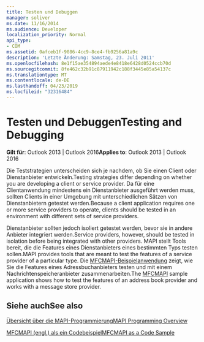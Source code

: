 ```yaml
---
title: Testen und Debuggen
manager: soliver
ms.date: 11/16/2014
ms.audience: Developer
localization_priority: Normal
api_type:
- COM
ms.assetid: 0afceb1f-9086-4cc9-8ce4-fb9256a81a9c
description: 'Letzte Änderung: Samstag, 23. Juli 2011'
ms.openlocfilehash: 8e1f15ae354894aede4e8418e6428d0524ccb70d
ms.sourcegitcommit: 8fe462c32b91c87911942c188f3445e85a54137c
ms.translationtype: MT
ms.contentlocale: de-DE
ms.lasthandoff: 04/23/2019
ms.locfileid: "32316484"
---
```

# <a name="testing-and-debugging"></a><span data-ttu-id="76c41-103">Testen und Debuggen</span><span class="sxs-lookup"><span data-stu-id="76c41-103">Testing and Debugging</span></span>

  
  
<span data-ttu-id="76c41-104">**Gilt für**: Outlook 2013 | Outlook 2016</span><span class="sxs-lookup"><span data-stu-id="76c41-104">**Applies to**: Outlook 2013 | Outlook 2016</span></span> 
  
<span data-ttu-id="76c41-105">Die Teststrategien unterscheiden sich je nachdem, ob Sie einen Client oder Dienstanbieter entwickeln.</span><span class="sxs-lookup"><span data-stu-id="76c41-105">Testing strategies differ depending on whether you are developing a client or service provider.</span></span> <span data-ttu-id="76c41-106">Da für eine Clientanwendung mindestens ein Dienstanbieter ausgeführt werden muss, sollten Clients in einer Umgebung mit unterschiedlichen Sätzen von Dienstanbietern getestet werden.</span><span class="sxs-lookup"><span data-stu-id="76c41-106">Because a client application requires one or more service providers to operate, clients should be tested in an environment with different sets of service providers.</span></span>
  
<span data-ttu-id="76c41-107">Dienstanbieter sollten jedoch isoliert getestet werden, bevor sie in andere Anbieter integriert werden.</span><span class="sxs-lookup"><span data-stu-id="76c41-107">Service providers, however, should be tested in isolation before being integrated with other providers.</span></span> <span data-ttu-id="76c41-108">MAPI stellt Tools bereit, die die Features eines Dienstanbieters eines bestimmten Typs testen sollen.</span><span class="sxs-lookup"><span data-stu-id="76c41-108">MAPI provides tools that are meant to test the features of a service provider of a particular type.</span></span> <span data-ttu-id="76c41-109">Die [MFCMAPI-Beispielanwendung](https://go.microsoft.com/fwlink/?LinkId=124154) zeigt, wie Sie die Features eines Adressbuchanbieters testen und mit einem Nachrichtenspeicheranbieter zusammenarbeiten.</span><span class="sxs-lookup"><span data-stu-id="76c41-109">The [MFCMAPI](https://go.microsoft.com/fwlink/?LinkId=124154) sample application shows how to test the features of an address book provider and works with a message store provider.</span></span> 
  
## <a name="see-also"></a><span data-ttu-id="76c41-110">Siehe auch</span><span class="sxs-lookup"><span data-stu-id="76c41-110">See also</span></span>



[<span data-ttu-id="76c41-111">Übersicht über die MAPI-Programmierung</span><span class="sxs-lookup"><span data-stu-id="76c41-111">MAPI Programming Overview</span></span>](mapi-programming-overview.md)
  
[<span data-ttu-id="76c41-112">MFCMAPI (engl.) als ein Codebeispiel</span><span class="sxs-lookup"><span data-stu-id="76c41-112">MFCMAPI as a Code Sample</span></span>](mfcmapi-as-a-code-sample.md)

